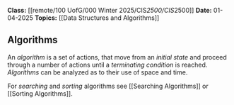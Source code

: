 **Class:** [[remote/100 UofG/000 Winter 2025/CIS*2500/CIS*2500]]
**Date:** 01-04-2025
**Topics:** [[Data Structures and Algorithms]] 

## Algorithms
An *algorithm* is a set of actions, that move from an *initial state* and proceed through a number of actions until a *terminating condition* is reached. *Algorithms* can be analyzed as to their use of space and time.

For *searching* and *sorting* algorithms see [[Searching Algorithms]] or [[Sorting Algorithms]].

